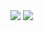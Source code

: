 <img src="https://capsule-render.vercel.app/api?type=wave&color=auto&height=300&section=header&text=KimJinhyeon&fontSize=90">
<a href="https://www.instagram.com/hyeon._.2007/" target="_blank">
    <img src="https://img.shields.io/badge/instagram-E4405F?style=flat-square">
</a>
